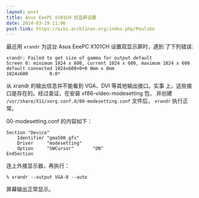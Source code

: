 ```yaml
---
layout: post
title: Asus EeePC X101CH 双显屏设置
date: 2014-03-19 11:06
post-link: https://wiki.archlinux.org/index.php/Poulsbo
---
```


最近用 `xrandr` 为这台 Asus EeePC X101CH 设置双显示屏时，遇到
了下列错误:

    xrandr: Failed to get size of gamma for output default
    Screen 0: minimum 1024 x 600, current 1024 x 600, maximum 1024 x 600
    default connected 1024x600+0+0 0mm x 0mm
    1024x600        0.0* 

从 xrandr 的输出信息并不能看到 VGA、DVI 等其他输出接口。实事
上，这些接口是存在的。经过查证，在安装 xf86-video-modesetting 包，
并创建 `/usr/share/X11/xorg.conf.d/00-modesetting.conf` 文件后，
`xrandr` 执行正常。

00-modesetting.conf 的内容如下：

    Section "Device"
        Identifier "gma500_gfx"
        Driver     "modesetting"
        Option     "SWCursor"       "ON" 
    EndSection

连上外接显示器，再执行：

    % xrandr --output VGA-0 --auto

屏幕输出正常显示。
